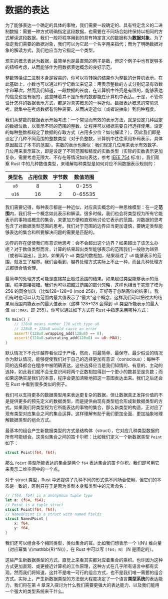 # 数据的表达

为了能够表达一个确定的具体的事物，我们需要一段确定的、具有特定含义的二进制数据：需要一种方式明确指定这段数据，也需要在不同场合始终保持以相同的方式解读这段数据。我们一般将程序用到的具有特定含义的数据称为**数据对象**。为了指定我们需要的数据对象，我们可以为它起一个名字用来指代；而为了明确数据对象的解读方式，我们也应当为它指定一个类型。

现实的概念表达为数据，最简单也是最直观的例子是数，但这个例子中也有足够多的精细考虑，从而能够作为用数据表达概念的良好示范。

整数转换成二进制本身是容易的，你可以将转换的结果作为整数的计算机表示。在此基础上，小数也可以通过科学记数法来记录：用表示整数的方式分别记录有效数字和幂次。然而我们知道，一段数据的长度，在计算机中终究是有限的，能够表达的信息也是有限的，这意味着并不是所有的数都能在计算机中表达。于是，不管你设计怎样的数据表示方式，都是对真实概念的一种近似。数据表达概念的常见思考，就集中在考虑数据有何种需要、从而决定近似（或者说抽象）到何种程度。

我们从整数的数据表示开始考虑：一个常见而有效的表示方法，就是设定几种固定的数据位数，以表示不同的范围的整数，让程序可以根据需要自行选择使用。设定的每种整数都规定了数据的存取方式（占用多少位？如何解读？），因此我们即是设定了几种不同范围的整数类型（对于负整数，计算机中往往采用补码表示，具体原因超过了本书的范围）。实数的表示也类似：我们规定几位用来表示有效数字、几位用来表示幂次，即是设定了不同范围和精度的实数类型（实际的实数表示更加复杂，需要考虑无限大、不存在等情况如何表达，参考 [IEEE 754](https://zh.wikipedia.org/wiki/IEEE_754) 标准）。我们观察 Rust 中的几种数值类型，来理解每种类型是如何对应不同数据表示规则的：

| 类型名 | 占用位数 | 字节数 | 数值范围 |
|:-:|:-:|:-:|:-:|
| `u8` | 8 | 1 | 0-255 |
| `u16` | 16 | 2 | 0-65535 |

我们需要记得，每种表示都是一种近似，对应真实概念的一种思维模型：在一定**范围**内，我们将一个概念如此表示和解读。很多时候，我们也会将类型视为所有它能表示的事物或概念的集合，来更加方便和直观地讨论它表示的范围。对数据的思考包含了对数据类型范围的思考。我们对于范围的边界应当更加谨慎，要确定类型能够表达的集合和所要解决问题的需要是匹配的。

边界的存在促使我们有意识地思考：会不会超出这个边界？如果超出了该怎么办呢？对于数值类型而言，计算的结果超出类型能够表示的范围我们一般称为越界（或者叫溢出）。比如，如果两个 `u8` 类型的数相加，结果超过了 `u8` 能够表示的范围，就发生了越界。我们会看到，越界处理方式实际上不止一种，而且几种处理方式都很合情合理。

最简单的处理方式可能是直接禁止超过范围的结果。如果超过类型能够表示的范围，程序直接报错。我们也可以把超过范围的部分忽略，这样也相当于实现了模为 256 的同余加法（比如128+128=0 (mod 256)，正好等于忽略高位的结果）。我们有时也可以认为范围内最大值表示了“最大”这个概念，这样我们可以把过大的结果用范围内能表示的最大值表示（这样 128+128 会得到 `u8` 类型所能表示的最大值 `u8::MAX`，即 255）。你可以通过如下方式在 Rust 中指定采用哪种方式：

```rust
fn main() {
    // 128u8 means number 128 with type u8
    // 128u8 + 128u8 would cause an error
    assert!(128u8.wrapping_add(128u8) == 0);
    assert!(128u8.saturating_add(128u8) == u8::MAX);
}
```

默认情况下不允许越界看似过于严格，然而，将最简单、最保守、最少假设的情况作为默认情况，能够促使我们对于自己的选择更加有意识（conscious）：每种不同的选择都会在程序中被明确表达，这些选择应当是我们知情的、有意的、主动的选择，如此我们就不会无意识间将两个正数相加得到一个更小的数甚至是负数；而如果这确实是我们的本意，程序会更加清晰地把这一意图表达出来。我们之后还会在 Rust 中看到很多类似的例子。

我们可以支持更多的数据类型用来表达更复杂的数据，但让数据真正发挥价值的不是提供更多的预先定义的数据类型，而是提供由现有类型组合形成新数据类型的方式。如果我们将类型视为它所能表达的事物的集合，那么新类型的构造，正对应了现有类型对应集合之间的集合运算。这样理解有助于我们更加全面、更加抽象地理解数据类型的组合方式。

最基本的组合产生新数据类型的方式是结构体（struct），它对应几种类型数据的所有可能组合。这类似集合之间的笛卡尔积：比如我们定义一个新数据类型 `Point` 如下：

```rust
struct Point(f64, f64);
```

那么 `Point` 类型所能表达的集合是两个 `f64` 表达集合的笛卡尔积，我们即可用它来表示二维空间中的一个点。

对于 struct 类型，Rust 中还提供了几种不同的形式供不同场合使用，但它们的本质是一致的，区别只在于是否为类型本身和类型中的元素命名：

```rust
// (f64, f64) is a anonymous tuple type
let a: (f64, f64);
// Point is a tuple struct
struct Point(f64, f64);
// NamedPoint is a struct with named fields
struct NamedPoint {
    x: f64,
    y: f64,
} 
```

我们还可以组合多个相同类型，类似集合的幂。比如我们想表示一个 \\(N\\) 维向量（对应幂集 \\(\mathbb{R}^N\\)），在 Rust 中可以写 `[f64; N]`（N 是固定的）。

这些产生新数据类型的方式，直觉上来看其实都对应着集合的乘积。也许因为这种方式更加直观、或更接近计算机的工作原理，这种方式在几乎所有语言中都有实现。然而我们将知道，这并不是唯一可行的组合方式，也不是我们唯一需要的组合方式。实际上，产生新数据类型的方法很大程度决定了一个语言**类型系统**的表达能力，我们将在第 4 章深入探讨为什么我们需要更强大的表达能力、以及我们能用一个强大的类型系统来干什么。
